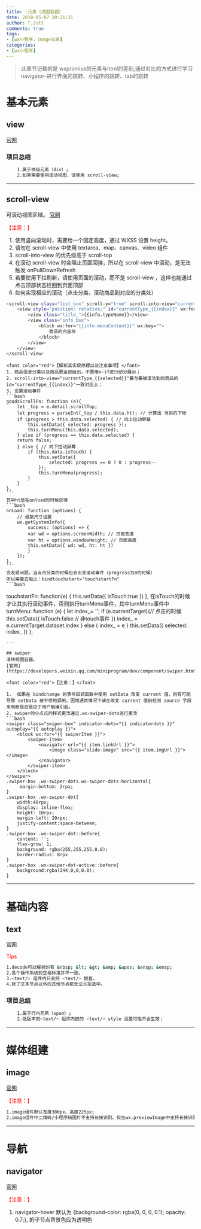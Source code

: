```yaml
---
title: -元素（试图容器）
date: 2018-05-07 20:26:31
author: T.2stt
comments: true
tags:
- [wx小程序，image元素]
categories:
- [wx小程序]
---
```


>此章节记载的是 wxpromise的元素与html的差别,通过对比的方式进行学习
navigator-进行界面的跳转、小程序的跳转、tab的跳转

# 基本元素

## view

[官网](https://developers.weixin.qq.com/miniprogram/dev/component/view.html)
###  项目总结
```bash
	1.属于块级元素（div）;
	2.如果需要使用滚动视图，请使用 scroll-view;
```

---

## scroll-view
可滚动视图区域。
[官网](https://developers.weixin.qq.com/miniprogram/dev/component/scroll-view.html)

<font color="red">【注意：】</font>

1. 使用竖向滚动时，需要给<scroll-view/>一个固定高度，通过 WXSS 设置 height。
2. 请勿在 scroll-view 中使用 textarea、map、canvas、video 组件
3. scroll-into-view 的优先级高于 scroll-top
4. 在滚动 scroll-view 时会阻止页面回弹，所以在 scroll-view 中滚动，是无法触发 onPullDownRefresh
5. 若要使用下拉刷新，请使用页面的滚动，而不是 scroll-view ，这样也能通过点击顶部状态栏回到页面顶部
6. 如何实现相应的滚动（点击分类，滚动商品到对应的分类处）
```bash
<scroll-view class="list_box" scroll-y="true" scroll-into-view="currentType_{{selected}}" bindscroll="goodsScrollFn" bindtouchstart="touchstartFn">
    <view style="position: relative;" id="currentType_{{index}}" wx:for="{{menu}}" wx:key="" wx:for-item="info">
        <view class="title_">{{info.typeName}}</view>
        <view class="info_box">
            <block wx:for="{{info.menuContent}}" wx:key="">
                商品的内容块
            </block>
        </view>
    </view>
</scroll-view>
```
    <font color="red">【解析其实现原理以及注意事项】</font>
    1. 商品信息分类以及商品要全部给出，不要用v-if进行部分展示；
    2. scroll-into-view="currentType_{{selected}}"要与要被滚动到的商品的id="currentType_{{index}}"一致对应上；
    3. 设置滚动事件
    ```bash
    goodsScrollFn: function (e){
        let _top = e.detail.scrollTop;
        let progress = parseInt(_top / this.data.ht); // 计算出 当前的下标
        if (progress > this.data.selected) { // 向上拉动屏幕
            this.setData({ selected: progress });
            this.turnMenu(this.data.selected);
        } else if (progress == this.data.selected) {
        return false;
        } else { // 向下拉动屏幕
            if (this.data.isTouch) {
                this.setData({
                    selected: progress == 0 ? 0 : progress--
                });
                this.turnMenu(progress);
            }
        }
    },
    ```
    其中ht是在onload的时候获得
    ```bash
    onLoad: function (options) {
        // 框架尺寸设置
        wx.getSystemInfo({
            success: (options) => {
            var wd = options.screenWidth; // 页面宽度
            var ht = options.windowHeight; // 页面高度
            this.setData({ wd: wd, ht: ht })
            }
        });
    },
    ```
    会发现问题，当点击分类的时候也会出发滚动事件（progress为0的时候）
    所以需要去阻止：bindtouchstart="touchstartFn"   
    ```bash
<!-- 点击的时候标志开始滚动 -->
touchstartFn: function(e) {
    this.setData({
        isTouch:true
    })
},
在isTouch的时候才让其执行滚动事件，否则执行turnMenu事件，其中turnMenu事件中
turnMenu: function (e) {
    let index_= '';
    if (e.currentTarget){// 点击的时候
        this.setData({
            isTouch:false // 非touch事件
        })
        index_ = e.currentTarget.dataset.index
    } else {
        index_ = e
    }
    this.setData({
        selected: index_
    })
},
```
---

## swiper
滑块视图容器。
[官网](https://developers.weixin.qq.com/miniprogram/dev/component/swiper.html)

<font color="red">【注意：】</font>

1.  如果在 bindchange 的事件回调函数中使用 setData 改变 current 值，则有可能导致 setData 被不停地调用，因而通常情况下请在改变 current 值前检测 source 字段来判断是否是由于用户触摸引起。
2. swiper的小点点的样式更改通过.wx-swiper-dots进行更改
```bash
<swiper class="swiper-box" indicator-dots="{{ indicatordots }}" autoplay="{{ autoplay }}">
    <block wx:for="{{ swiperItem }}">
        <swiper-item>
            <navigator url="{{ item.linkUrl }}">
                <image class="slide-image" src="{{ item.imgUrl }}"></image>
            </navigator>
        </swiper-item>
    </block>
</swiper>
.swiper-box .wx-swiper-dots.wx-swiper-dots-horizontal{
     margin-bottom: 2rpx;
}
.swiper-box .wx-swiper-dot{
    width:40rpx;
    display: inline-flex;
    height: 10rpx;
    margin-left: 20rpx;
    justify-content:space-between;
}
.swiper-box .wx-swiper-dot::before{
    content: '';
    flex-grow: 1; 
    background: rgba(255,255,255,0.8);
    border-radius: 8rpx
}
.swiper-box .wx-swiper-dot-active::before{
    background:rgba(244,0,0,0.8);   
}
```
---

# 基础内容

## text
[官网](https://developers.weixin.qq.com/miniprogram/dev/component/text.html)

<font color="red">Tips</font>

```bash
1.decode可以解析的有 &nbsp; &lt; &gt; &amp; &apos; &ensp; &emsp;
2.各个操作系统的空格标准并不一致。
3.<text/> 组件内只支持 <text/> 嵌套。
4.除了文本节点以外的其他节点都无法长按选中。
```

### 项目总结
```bash
	1.属于行内元素（span）;
	2.低版本的<text/> 组件内嵌的 <text/> style 设置可能不会生效；
```
---


# 媒体组建

## image
[官网](https://developers.weixin.qq.com/miniprogram/dev/component/image.html)

<font color="red">【注意：】</font>
```bash
1.image组件默认宽度300px、高度225px;
2.image组件中二维码/小程序码图片不支持长按识别。仅在wx.previewImage中支持长按识别。
```
---

# 导航

## navigator
[官网](https://developers.weixin.qq.com/miniprogram/dev/component/navigator.html)

<font color="red">【注意：】</font>
1. navigator-hover 默认为 {background-color: rgba(0, 0, 0, 0.1); opacity: 0.7;}, <navigator/> 的子节点背景色应为透明色